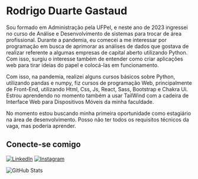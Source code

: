 # Rodrigo Duarte Gastaud

Sou formado em Administração pela UFPel, e neste ano de 2023 ingressei no curso de Análise e Desenvolvimento de sistemas para trocar de área profissional. Durante a pandemia, eu comecei a me interessar por programação em busca de aprimorar as análises de dados que gostava de realizar referente a algumas empresas de capital aberto utilizando Python. Com isso, surgiu o interesse também de entender como criar aplicações web para tirar ideias do papel e colocá-las em funcionamento.

Com isso, na pandemia, realizei alguns cursos básicos sobre Python, utilizando pandas e numpy, fiz cursos de programação Web, principalmente de Front-End, utilizando Html, Css, Js, React, Sass, Bootstrap e Chakra Ui. Estrou aprendendo no momento também a usar TailWind com a cadeira de Interface Web para Dispositivos Móveis da minha faculdade.

No momento estou buscando minha primeira oportunidade como estagiário na área de desenvolvimento. Posso não ter todos os requisitos técnicos da vaga, mas poderia aprender.

## Conecte-se comigo

[![LinkedIn](https://img.shields.io/badge/linkedin-%230077B5.svg?style=for-the-badge&logo=linkedin&logoColor=white)](https://www.linkedin.com/in/rodrigo-duarte-gastaud-b82512166/)
[![Instagram](https://img.shields.io/badge/Instagram-%23E4405F.svg?logo=Instagram&logoColor=white)](https://instagram.com/rd_gastaud)

![GitHub Stats](https://github-readme-stats.vercel.app/api?username=GASTAUD21&theme=transparent&bg_color=000&border_color=30A3DC&show_icons=true&icon_color=30A3DC&title_color=E94D5F&text_color=FFF)
